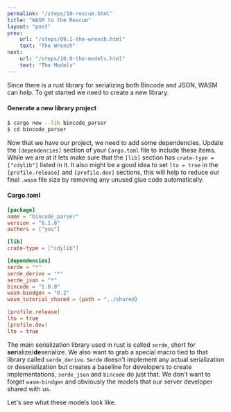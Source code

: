```yaml
---
permalink: "/steps/10-rescue.html"
title: "WASM to the Rescue"
layout: "post"
prev: 
    url: "/steps/09.1-the-wrench.html"
    text: "The Wrench"
next: 
    url: "/steps/10.0-the-models.html"
    text: "The Models"
---
```

<div class="explain">
Since there is a rust library for serializing both Bincode and JSON, WASM can help. To get started we need to create a new library.
</div>

#### Generate a new library project
```bash
$ cargo new --lib bincode_parser
$ cd bincode_parser
```

<div class="explain">
Now that we have our project, we need to add some dependencies. Update the <code>[dependencies]</code> section of your <code>Cargo.toml</code> file to include these items. While we are at it lets make sure that the <code>[lib]</code> section has <code>crate-type = ["cdylib"]</code> listed in it. It also might be a good idea to set <code>lto = true</code> in the <code>[profile.release]</code> and <code>[profile.dev]</code> sections, this will help to reduce our final <code>.wasm</code> file size by removing any unused glue code automatically.
</div>

#### Cargo.toml
```toml
[package]
name = "bincode_parser"
version = "0.1.0"
authors = ["you"]

[lib]
crate-type = ["cdylib"]

[dependencies]
serde = "*"
serde_derive = "*"
serde_json = "*"
bincode = "1.0.0"
wasm-bindgen = "0.2"
wasm_tutorial_shared = {path = "../shared}

[profile.release]
lto = true
[profile.dev]
lto = true
```
<div class="explain">
<p>The main serialization library used in rust is called <code>serde</code>, short for <strong>ser</strong>ialize/<strong>de</strong>serialize. We also want to grab a special macro tied to that library called <code>serde_derive</code>. <code>Serde</code> doesn't implement any actual serialization or deserialization but creates a baseline for developers to create implementations, <code>serde_json</code> and <code>bincode</code> do just that. We don't want to forget <code>wasm-bindgen</code> and obviously the models that our server developer shared with us.</p>

<p>Let's see what these models look like.</p>
</div>
